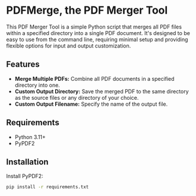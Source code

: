 # PDFMerge, the PDF Merger Tool

This PDF Merger Tool is a simple Python script that merges all PDF files within a specified directory into a single PDF document. It's designed to be easy to use from the command line, requiring minimal setup and providing flexible options for input and output customization.

## Features

- **Merge Multiple PDFs:** Combine all PDF documents in a specified directory into one.
- **Custom Output Directory:** Save the merged PDF to the same directory as the source files or any directory of your choice.
- **Custom Output Filename:** Specify the name of the output file.

## Requirements

- Python 3.11+
- PyPDF2

## Installation


Install PyPDF2:

```bash
pip install -r requirements.txt

